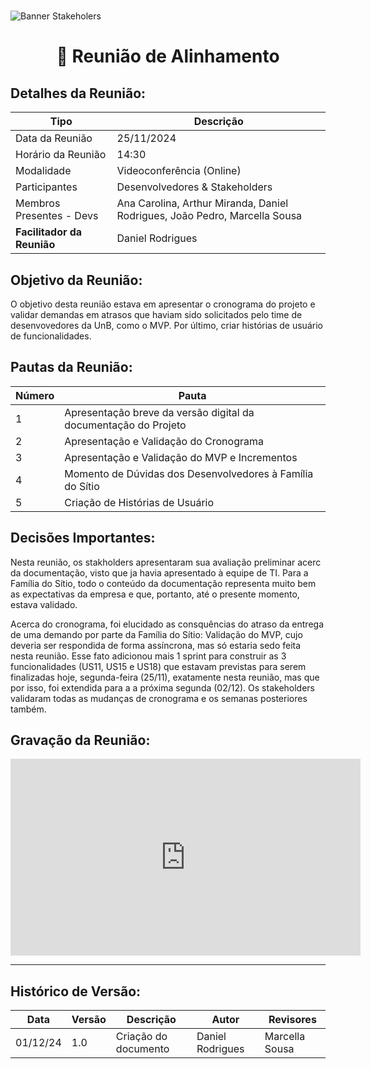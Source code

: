 #
![Banner Stakeholers](../../../../assets/BannerStakeholders.png)

<div align="center">
<h1>🤝 Reunião de Alinhamento </h1>
</div>

## Detalhes da Reunião:
| Tipo | Descrição                              |
|---- | --------------------------------------- |
| Data da Reunião | 25/11/2024 |
| Horário da Reunião | 14:30 |
| Modalidade | Videoconferência (Online) |
| Participantes | Desenvolvedores & Stakeholders |
| Membros Presentes - Devs | Ana Carolina, Arthur Miranda, Daniel Rodrigues, João Pedro, Marcella Sousa |
| **Facilitador da Reunião** | Daniel Rodrigues |

## Objetivo da Reunião:
O objetivo desta reunião estava em apresentar o cronograma do projeto e validar demandas em atrasos que haviam sido solicitados pelo time de desenvovedores da UnB, como o MVP. Por último, criar histórias de usuário de funcionalidades.

## Pautas da Reunião:

| Número | Pauta |
| --- | ------ |
| 1 |	Apresentação breve da versão digital da documentação do Projeto |
| 2 |	Apresentação e Validação do Cronograma |
| 3	| Apresentação e Validação do MVP e Incrementos |
| 4	| Momento de Dúvidas dos Desenvolvedores à Família do Sítio |
| 5	| Criação de Histórias de Usuário |

## Decisões Importantes:
Nesta reunião, os stakholders apresentaram sua avaliação preliminar acerc da documentação, visto que ja havia apresentado à equipe de TI. Para a Família do Sítio, todo o conteúdo da documentação representa muito bem as expectativas da empresa e que, portanto, até o presente momento, estava validado.

Acerca do cronograma, foi elucidado as consquências do atraso da entrega de uma demando por parte da Família do Sítio: Validação do MVP, cujo deveria ser respondida de forma assíncrona, mas só estaria sedo feita nesta reunião. Esse fato adicionou mais 1 sprint para construir as 3 funcionalidades (US11, US15 e US18) que estavam previstas para serem finalizadas hoje, segunda-feira (25/11), exatamente nesta reunião, mas que por isso, foi extendida para a a próxima segunda (02/12). Os stakeholders validaram todas as mudanças de cronograma e os semanas posteriores também.

## Gravação da Reunião:
<iframe width="560" height="315" src="https://www.youtube.com/embed/rEK3uXsGhMw?si=Ac5jxIL-fEJWfH5U" title="YouTube video player" frameborder="0" allow="accelerometer; autoplay; clipboard-write; encrypted-media; gyroscope; picture-in-picture; web-share" referrerpolicy="strict-origin-when-cross-origin" allowfullscreen></iframe>

---
## Histórico de Versão: 
| Data | Versão | Descrição | Autor | Revisores |
|---- | ------ | --------- | ----- | --------- |
| 01/12/24 | 1.0 | Criação do documento | Daniel Rodrigues | Marcella Sousa |
